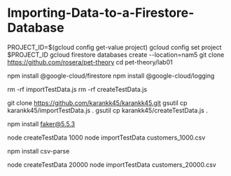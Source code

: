 # Importing-Data-to-a-Firestore-Database

PROJECT_ID=$(gcloud config get-value project)
gcloud config set project $PROJECT_ID
gcloud firestore databases create --location=nam5
git clone https://github.com/rosera/pet-theory
cd pet-theory/lab01

npm install @google-cloud/firestore
npm install @google-cloud/logging

rm -rf importTestData.js
rm -rf createTestData.js

git clone https://github.com/karankk45/karankk45.git
gsutil cp karankk45/importTestData.js .
gsutil cp karankk45/createTestData.js .

npm install faker@5.5.3

node createTestData 1000
node importTestData customers_1000.csv

npm install csv-parse

node createTestData 20000
node importTestData customers_20000.csv
